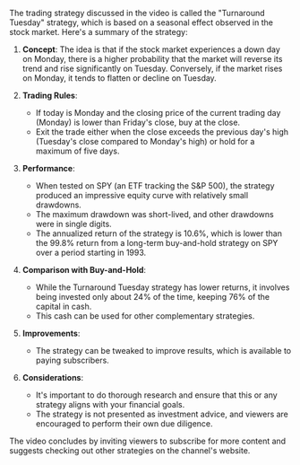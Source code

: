 The trading strategy discussed in the video is called the "Turnaround Tuesday" strategy, which is based on a seasonal effect observed in the stock market. Here's a summary of the strategy:

1. **Concept**: The idea is that if the stock market experiences a down day on Monday, there is a higher probability that the market will reverse its trend and rise significantly on Tuesday. Conversely, if the market rises on Monday, it tends to flatten or decline on Tuesday.

2. **Trading Rules**:
   - If today is Monday and the closing price of the current trading day (Monday) is lower than Friday's close, buy at the close.
   - Exit the trade either when the close exceeds the previous day's high (Tuesday's close compared to Monday's high) or hold for a maximum of five days.

3. **Performance**:
   - When tested on SPY (an ETF tracking the S&P 500), the strategy produced an impressive equity curve with relatively small drawdowns.
   - The maximum drawdown was short-lived, and other drawdowns were in single digits.
   - The annualized return of the strategy is 10.6%, which is lower than the 99.8% return from a long-term buy-and-hold strategy on SPY over a period starting in 1993.

4. **Comparison with Buy-and-Hold**:
   - While the Turnaround Tuesday strategy has lower returns, it involves being invested only about 24% of the time, keeping 76% of the capital in cash.
   - This cash can be used for other complementary strategies.

5. **Improvements**:
   - The strategy can be tweaked to improve results, which is available to paying subscribers.

6. **Considerations**:
   - It's important to do thorough research and ensure that this or any strategy aligns with your financial goals.
   - The strategy is not presented as investment advice, and viewers are encouraged to perform their own due diligence.

The video concludes by inviting viewers to subscribe for more content and suggests checking out other strategies on the channel's website.
